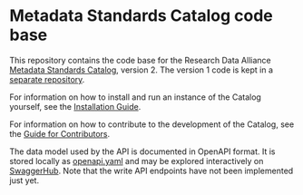 # Metadata Standards Catalog code base

This repository contains the code base for the Research Data Alliance [Metadata
Standards Catalog], version 2. The version 1 code is kept in a [separate repository].

For information on how to install and run an instance of the Catalog yourself,
see the [Installation Guide].

For information on how to contribute to the development of the Catalog,
see the [Guide for Contributors].

The data model used by the API is documented in OpenAPI format. It is stored
locally as [openapi.yaml] and may be explored interactively on [SwaggerHub].
Note that the write API endpoints have not been implemented just yet.

[Metadata Standards Catalog]: https://rdamsc.bath.ac.uk/
[separate repository]: https://github.com/rd-alliance/metadata-catalog-dev
[Installation Guide]: INSTALLATION.md
[Guide for Contributors]: CONTRIBUTING.md
[openapi.yaml]: openapi.yaml
[SwaggerHub]: https://app.swaggerhub.com/apis-docs/alex-ball/rda-metadata-standards-catalog/2.0.0
